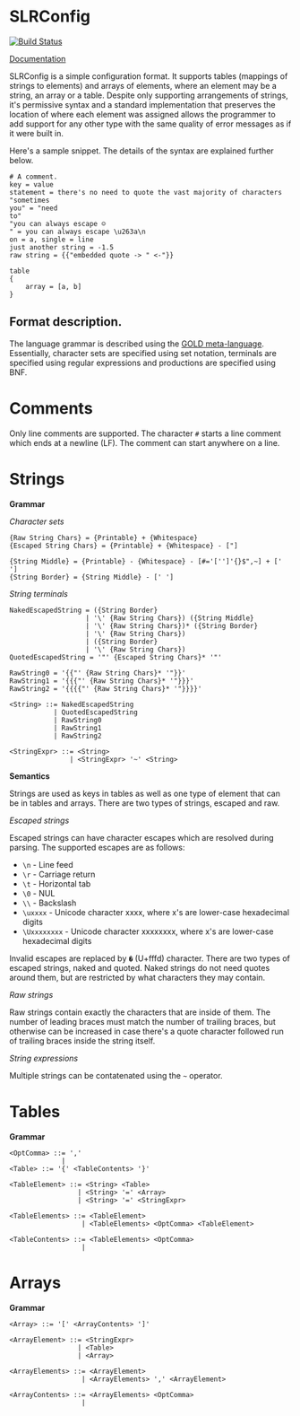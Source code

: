 # SLRConfig

[![Build Status](https://travis-ci.org/SiegeLord/SLRConfig.png)](https://travis-ci.org/SiegeLord/SLRConfig)

[Documentation](http://siegelord.github.io/SLRConfig/doc/slr_config/)

SLRConfig is a simple configuration format. It supports tables (mappings of
strings to elements) and arrays of elements, where an element may be a string,
an array or a table. Despite only supporting arrangements of strings, it's
permissive syntax and a standard implementation that preserves the location of
where each element was assigned allows the programmer to add support for any
other type with the same quality of error messages as if it were built in.

Here's a sample snippet. The details of the syntax are explained further below.

~~~
# A comment.
key = value
statement = there's no need to quote the vast majority of characters
"sometimes
you" = "need
to"
"you can always escape ☺
" = you can always escape \u263a\n
on = a, single = line
just another string = -1.5
raw string = {{"embedded quote -> " <-"}}

table
{
	array = [a, b]
}
~~~

## Format description.

The language grammar is described using the [GOLD
meta-language](http://goldparser.org/doc/grammars/index.htm). Essentially,
character sets are specified using set notation, terminals are specified using
regular expressions and productions are specified using BNF.

# Comments

Only line comments are supported. The character `#` starts a line comment which
ends at a newline (LF). The comment can start anywhere on a line.

# Strings

**Grammar**

*Character sets*

~~~
{Raw String Chars} = {Printable} + {Whitespace}
{Escaped String Chars} = {Printable} + {Whitespace} - ["]

{String Middle} = {Printable} - {Whitespace} - [#='['']'{}$",~] + [' ']
{String Border} = {String Middle} - [' ']
~~~

*String terminals*

~~~
NakedEscapedString = ({String Border}
                   | '\' {Raw String Chars}) ({String Middle}
                   | '\' {Raw String Chars})* ({String Border}
                   | '\' {Raw String Chars})
                   | ({String Border}
                   | '\' {Raw String Chars})
QuotedEscapedString = '"' {Escaped String Chars}* '"'

RawString0 = '{{"' {Raw String Chars}* '"}}'
RawString1 = '{{{"' {Raw String Chars}* '"}}}'
RawString2 = '{{{{"' {Raw String Chars}* '"}}}}'

<String> ::= NakedEscapedString
           | QuotedEscapedString
           | RawString0
           | RawString1
           | RawString2

<StringExpr> ::= <String>
               | <StringExpr> '~' <String>
~~~

**Semantics**

Strings are used as keys in tables as well as one type of element that can be
in tables and arrays. There are two types of strings, escaped and raw.

*Escaped strings*

Escaped strings can have character escapes which are resolved during parsing.
The supported escapes are as follows:

- `\n` - Line feed
- `\r` - Carriage return
- `\t` - Horizontal tab
- `\0` - NUL
- `\\` - Backslash
- `\uxxxx` - Unicode character xxxx, where x's are lower-case hexadecimal digits
- `\Uxxxxxxxx` - Unicode character xxxxxxxx, where x's are lower-case hexadecimal digits

Invalid escapes are replaced by `�` (U+fffd) character. There are two types of
escaped strings, naked and quoted. Naked strings do not need quotes around
them, but are restricted by what characters they may contain.

*Raw strings*

Raw strings contain exactly the characters that are inside of them. The number
of leading braces must match the number of trailing braces, but otherwise can
be increased in case there's a quote character followed run of trailing braces
inside the string itself.

*String expressions*

Multiple strings can be contatenated using the `~` operator.

# Tables

**Grammar**

~~~
<OptComma> ::= ','
             |
<Table> ::= '{' <TableContents> '}'

<TableElement> ::= <String> <Table>
                 | <String> '=' <Array>
                 | <String> '=' <StringExpr>

<TableElements> ::= <TableElement>
                  | <TableElements> <OptComma> <TableElement>

<TableContents> ::= <TableElements> <OptComma>
                  |
~~~

# Arrays

**Grammar**

~~~
<Array> ::= '[' <ArrayContents> ']'

<ArrayElement> ::= <StringExpr>
                 | <Table>
                 | <Array>

<ArrayElements> ::= <ArrayElement>
                  | <ArrayElements> ',' <ArrayElement>

<ArrayContents> ::= <ArrayElements> <OptComma>
                  |
~~~
